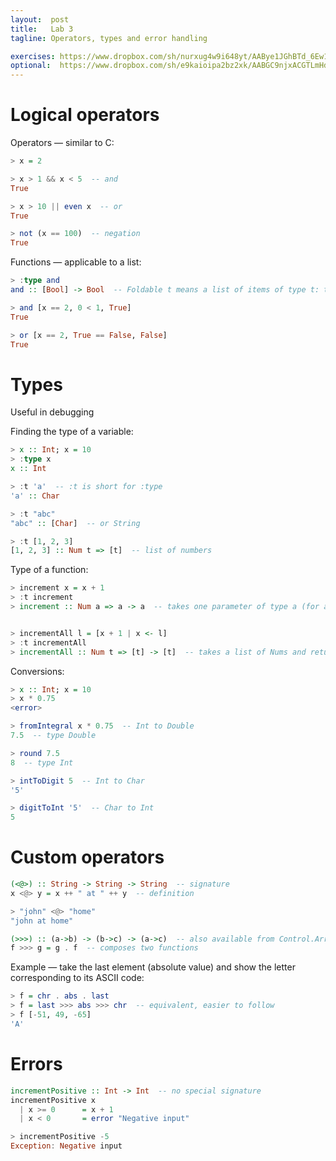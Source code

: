 ```yaml
---
layout:  post
title:   Lab 3
tagline: Operators, types and error handling

exercises: https://www.dropbox.com/sh/nurxug4w9i648yt/AABye1JGhBTd_6Ew1-L1RtaZa?dl=1
optional:  https://www.dropbox.com/sh/e9kaioipa2bz2xk/AABGC9njxACGTLmHdgrSXIEsa?dl=1
---
```

# Logical operators

Operators — similar to C:

```haskell
> x = 2

> x > 1 && x < 5  -- and
True

> x > 10 || even x  -- or
True

> not (x == 100)  -- negation
True
```



Functions — applicable to a list:

```haskell
> :type and
and :: [Bool] -> Bool  -- Foldable t means a list of items of type t: t Bool means the type t can be converted to a Boolean

> and [x == 2, 0 < 1, True]
True

> or [x == 2, True == False, False]
True
```



# Types

Useful in debugging

Finding the type of a variable:

```haskell
> x :: Int; x = 10
> :type x
x :: Int

> :t 'a'  -- :t is short for :type
'a' :: Char

> :t "abc"
"abc" :: [Char]  -- or String

> :t [1, 2, 3]
[1, 2, 3] :: Num t => [t]  -- list of numbers
```



Type of a function:

```haskell
> increment x = x + 1
> :t increment
> increment :: Num a => a -> a  -- takes one parameter of type a (for anything) that is number-like (Num a) and returns the same type, a


> incrementAll l = [x + 1 | x <- l]
> :t incrementAll
> incrementAll :: Num t => [t] -> [t]  -- takes a list of Nums and returns the same thing
```



Conversions:

```haskell
> x :: Int; x = 10
> x * 0.75
<error>

> fromIntegral x * 0.75  -- Int to Double
7.5  -- type Double

> round 7.5
8  -- type Int

> intToDigit 5  -- Int to Char
'5'

> digitToInt '5'  -- Char to Int
5
```



# Custom operators

```haskell
(<@>) :: String -> String -> String  -- signature
x <@> y = x ++ " at " ++ y  -- definition

> "john" <@> "home"
"john at home"

(>>>) :: (a->b) -> (b->c) -> (a->c)  -- also available from Control.Arrow
f >>> g = g . f  -- composes two functions
```



Example — take the last element (absolute value) and show the letter corresponding to its ASCII code:

```haskell
> f = chr . abs . last
> f = last >>> abs >>> chr  -- equivalent, easier to follow
> f [-51, 49, -65]
'A'
```



# Errors

```haskell
incrementPositive :: Int -> Int  -- no special signature
incrementPositive x
  | x >= 0		= x + 1
  | x < 0		= error "Negative input"

> incrementPositive -5
Exception: Negative input
```
